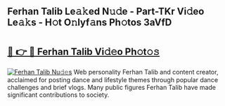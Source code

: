 ## Ferhan Talib Le𝚊𝚔ed N𝚞𝚍e - Part-TKr Vi𝚍eo Le𝚊𝚔s - H𝚘t O𝚗lyf𝚊ns Ph𝚘tos 3aVfD

# <h2><a href="http://hf15lf4.feru.top/?c=Ferhan+Talib">🔗 👉 🔴 Ferhan Talib Vi𝚍𝚎o Ph𝚘t𝚘𝚜</a></h2>

[![Ferhan Talib Nu𝚍𝚎s](https://i.imgur.com/0TWrTi3.gif)](http://hf15lf4.feru.top/?c=Ferhan+Talib)
Web personality Ferhan Talib and content creator, acclaimed for posting dance and lifestyle themes through popular dance challenges and brief vlogs. Many public figures Ferhan Talib have made significant contributions to society. 
